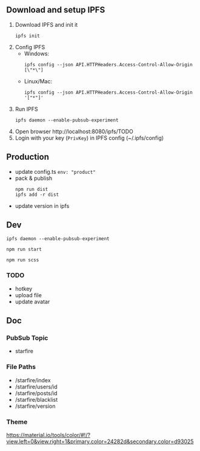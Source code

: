 ## Download and setup IPFS

1. Download IPFS and init it 
   ```
   ipfs init
   ```
2. Config IPFS 
   * Windows: 
     ```
     ipfs config --json API.HTTPHeaders.Access-Control-Allow-Origin  [\"*\"]
     ```
   * Linux/Mac: 
     ```
     ipfs config --json API.HTTPHeaders.Access-Control-Allow-Origin  '["*"]'
     ```
3. Run IPFS
   ```
   ipfs daemon --enable-pubsub-experiment
   ```
4. Open browser http://localhost:8080/ipfs/TODO
5. Login with your key (`PrivKey`) in IPFS config (~/.ipfs/config)

## Production

* update config.ts `env: "product"`
* pack & publish
  ```
  npm run dist
  ipfs add -r dist
  ```
* update version in ipfs

## Dev

```
ipfs daemon --enable-pubsub-experiment
```
```
npm run start
```
```
npm run scss
```

### TODO

* hotkey
* upload file
* update avatar

## Doc

### PubSub Topic

* starfire

### File Paths

* /starfire/index
* /starfire/users/id
* /starfire/posts/id
* /starfire/blacklist
* /starfire/version

### Theme

https://material.io/tools/color/#!/?view.left=0&view.right=1&primary.color=24282d&secondary.color=d93025


